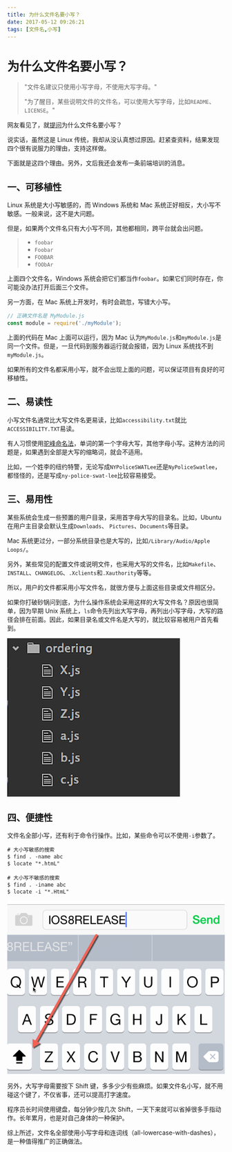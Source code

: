 ```yaml
---
title: 为什么文件名要小写？
date: 2017-05-12 09:26:21
tags: [文件名,小写]
---
```


# 为什么文件名要小写？

> "文件名建议只使用小写字母，不使用大写字母。"
>
> "为了醒目，某些说明文件的文件名，可以使用大写字母，比如`README`、`LICENSE`。"

网友看见了，就[提问](https://github.com/ruanyf/document-style-guide/commit/22db946f22cdce12cde4e264344e8223abfafcd5#commitcomment-20691431)为什么文件名要小写？

说实话，虽然这是 Linux 传统，我却从没认真想过原因。赶紧查资料，结果发现四个很有说服力的理由，支持这样做。

下面就是这四个理由。另外，文后我还会发布一条前端培训的消息。

## 一、可移植性

Linux 系统是大小写敏感的，而 Windows 系统和 Mac 系统正好相反，大小写不敏感。一般来说，这不是大问题。

但是，如果两个文件名只有大小写不同，其他都相同，跨平台就会出问题。

> - `foobar`
> - `Foobar`
> - `FOOBAR`
> - `fOObAr`

上面四个文件名，Windows 系统会把它们都当作`foobar`。如果它们同时存在，你可能没办法打开后面三个文件。

另一方面，在 Mac 系统上开发时，有时会疏忽，写错大小写。

 ```javascript
 // 正确文件名是 MyModule.js
 const module = require('./myModule');
 ```

上面的代码在 Mac 上面可以运行，因为 Mac 认为`MyModule.js`和`myModule.js`是同一个文件。但是，一旦代码到服务器运行就会报错，因为 Linux 系统找不到`myModule.js`。

如果所有的文件名都采用小写，就不会出现上面的问题，可以保证项目有良好的可移植性。

## 二、易读性

小写文件名通常比大写文件名更易读，比如`accessibility.txt`就比`ACCESSIBILITY.TXT`易读。

有人习惯使用[驼峰命名法](http://www.ruanyifeng.com/blog/2007/06/camelcase.html)，单词的第一个字母大写，其他字母小写。这种方法的问题是，如果遇到全部是大写的缩略词，就会不适用。

比如，一个姓李的纽约特警，无论写成`NYPoliceSWATLee`还是`NyPoliceSwatlee`，都怪怪的，还是写成`ny-police-swat-lee`比较容易接受。

## 三、易用性

某些系统会生成一些预置的用户目录，采用首字母大写的目录名。比如，Ubuntu 在用户主目录会默认生成`Downloads`、 `Pictures`、`Documents`等目录。

Mac 系统更过分，一部分系统目录也是大写的，比如`/Library/Audio/Apple Loops/`。

另外，某些常见的配置文件或说明文件，也采用大写的文件名，比如`Makefile`、`INSTALL`、`CHANGELOG`、`.Xclients`和`.Xauthority`等等。

所以，用户的文件都采用小写文件名，就很方便与上面这些目录或文件相区分。

如果你打破砂锅问到底，为什么操作系统会采用这样的大写文件名？原因也很简单，因为早期 Unix 系统上，`ls`命令先列出大写字母，再列出小写字母，大写的路径会排在前面。因此，如果目录名或文件名是大写的，就比较容易被用户首先看到。

**![img](name-the-file/bg2017021001.png)**

## 四、便捷性

文件名全部小写，还有利于命令行操作。比如，某些命令可以不使用`-i`参数了。

 ```shell
 # 大小写敏感的搜索
 $ find . -name abc
 $ locate "*.htmL"

 # 大小写不敏感的搜索
 $ find . -iname abc
 $ locate -i "*.HtmL"
 ```

**![img](name-the-file/bg2017021004.png)**

另外，大写字母需要按下 Shift 键，多多少少有些麻烦。如果文件名小写，就不用碰这个键了，不仅省事，还可以提高打字速度。

程序员长时间使用键盘，每分钟少按几次 Shift，一天下来就可以省掉很多手指动作。长年累月，也是对自己身体的一种保护。

综上所述，文件名全部使用小写字母和连词线（all-lowercase-with-dashes），是一种值得推广的正确做法。